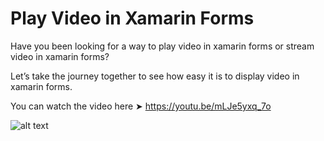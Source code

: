 # Play Video in Xamarin Forms
Have you been looking for a way to play video in xamarin forms or stream video in xamarin forms?

Let’s take the journey together to see how easy it is to display video in xamarin forms.

You can watch the video here ➤ https://youtu.be/mLJe5yxq_7o

![alt text](https://devcrux.com/wp-content/uploads/Video-Player-Thumbnail.png) 
